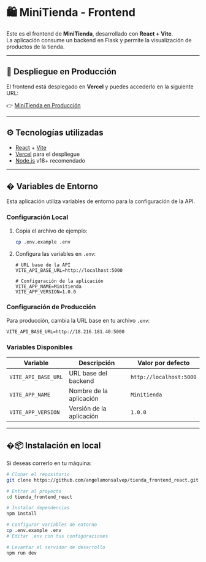 # 🛍️ MiniTienda - Frontend

Este es el frontend de **MiniTienda**, desarrollado con **React + Vite**.  
La aplicación consume un backend en Flask y permite la visualización de productos de la tienda.

---

## 🚀 Despliegue en Producción

El frontend está desplegado en **Vercel** y puedes accederlo en la siguiente URL:  

👉 [MiniTienda en Producción](https://tienda-frontend-react-git-main-angela-monsalves-projects.vercel.app/)

---

## ⚙️ Tecnologías utilizadas

- [React](https://react.dev/) + [Vite](https://vitejs.dev/)  
- [Vercel](https://vercel.com/) para el despliegue  
- [Node.js](https://nodejs.org/) v18+ recomendado  

---

## � Variables de Entorno

Esta aplicación utiliza variables de entorno para la configuración de la API. 

### Configuración Local

1. Copia el archivo de ejemplo:
   ```bash
   cp .env.example .env
   ```

2. Configura las variables en `.env`:
   ```env
   # URL base de la API
   VITE_API_BASE_URL=http://localhost:5000
   
   # Configuración de la aplicación
   VITE_APP_NAME=Minitienda
   VITE_APP_VERSION=1.0.0
   ```

### Configuración de Producción

Para producción, cambia la URL base en tu archivo `.env`:
```env
VITE_API_BASE_URL=http://18.216.181.40:5000
```

### Variables Disponibles

| Variable | Descripción | Valor por defecto |
|----------|-------------|------------------|
| `VITE_API_BASE_URL` | URL base del backend | `http://localhost:5000` |
| `VITE_APP_NAME` | Nombre de la aplicación | `Minitienda` |
| `VITE_APP_VERSION` | Versión de la aplicación | `1.0.0` |

---

## �📦 Instalación en local

Si deseas correrlo en tu máquina:

```bash
# Clonar el repositorio
git clone https://github.com/angelamonsalvep/tienda_frontend_react.git

# Entrar al proyecto
cd tienda_frontend_react

# Instalar dependencias
npm install

# Configurar variables de entorno
cp .env.example .env
# Editar .env con tus configuraciones

# Levantar el servidor de desarrollo
npm run dev
